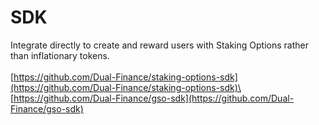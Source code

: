 # SDK

Integrate directly to create and reward users with Staking Options rather than inflationary tokens.\
\
[https://github.com/Dual-Finance/staking-options-sdk](https://github.com/Dual-Finance/staking-options-sdk)\
\
[https://github.com/Dual-Finance/gso-sdk](https://github.com/Dual-Finance/gso-sdk)
